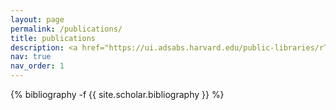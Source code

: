 ```yaml
---
layout: page
permalink: /publications/
title: publications
description: <a href="https://ui.adsabs.harvard.edu/public-libraries/rTaH98YmTs6-aZoxtV7WXg">ADS library</a>
nav: true
nav_order: 1
---
```

<!-- _pages/publications.md -->
<div class="publications">

{% bibliography -f {{ site.scholar.bibliography }} %}

</div>

